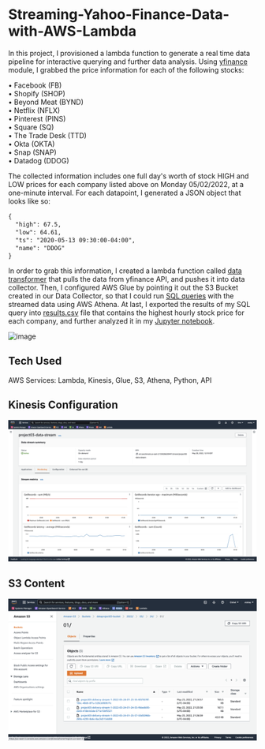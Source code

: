 # Streaming-Yahoo-Finance-Data-with-AWS-Lambda

In this project, I provisioned a lambda function to generate a real time data pipeline for interactive querying and further data analysis. Using [yfinance](https://pypi.org/project/yfinance/) module, I grabbed the price information for each of the following stocks:

• Facebook (FB) \
• Shopify (SHOP) \
• Beyond Meat (BYND) \
• Netflix (NFLX) \
• Pinterest (PINS) \
• Square (SQ) \
• The Trade Desk (TTD) \
• Okta (OKTA) \
• Snap (SNAP) \
• Datadog (DDOG)

The collected information includes one full day's worth of stock HIGH and LOW prices for each company listed above on Monday 05/02/2022, at a one-minute interval. For each datapoint, I generated a JSON object that looks like so:

```
{
  "high": 67.5, 
  "low": 64.61, 
  "ts": "2020-05-13 09:30:00-04:00", 
  "name": "DDOG"
}
```
In order to grab this information, I created a lambda function called [data transformer](https://github.com/atekee/Streaming-Yahoo-Finance-Data-with-AWS-Lambda/blob/main/data_transformer.py) that pulls the data from yfinance API, and pushes it into data collector.
Then, I configured AWS Glue by pointing it out the S3 Bucket created in our Data Collector, so that I could run [SQL queries](https://github.com/atekee/Streaming-Yahoo-Finance-Data-with-AWS-Lambda/blob/main/query.sql) with the streamed data using AWS Athena.
At last, I exported the results of my SQL query into [results.csv](https://github.com/atekee/Streaming-Yahoo-Finance-Data-with-AWS-Lambda/blob/main/results.csv) file that contains the highest hourly stock price for each company, and further analyzed it in my [Jupyter notebook](https://github.com/atekee/Streaming-Yahoo-Finance-Data-with-AWS-Lambda/blob/main/analysis.ipynb).

<img width="450" alt="image" src="https://user-images.githubusercontent.com/82621412/169951706-1cb91385-fad7-4473-8c7f-c662e325bdf6.png">


## Tech Used
AWS Services: Lambda, Kinesis, Glue, S3, Athena, Python, API

## Kinesis Configuration
![alt text](https://github.com/atekee/Streaming-Yahoo-Finance-Data-with-AWS-Lambda/blob/main/assets/kinesis_config.png)

## S3 Content
![alt text](https://github.com/atekee/Streaming-Yahoo-Finance-Data-with-AWS-Lambda/blob/main/assets/screen_shot_of_s3_bucket.png)
